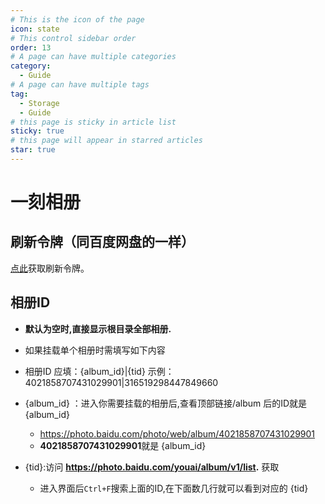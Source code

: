 ```yaml
---
# This is the icon of the page
icon: state
# This control sidebar order
order: 13
# A page can have multiple categories
category:
  - Guide
# A page can have multiple tags
tag:
  - Storage
  - Guide
# this page is sticky in article list
sticky: true
# this page will appear in starred articles
star: true
---
```


# 一刻相册


## 刷新令牌（同百度网盘的一样）

[点此](https://openapi.baidu.com/oauth/2.0/authorize?response_type=code&client_id=iYCeC9g08h5vuP9UqvPHKKSVrKFXGa1v&redirect_uri=https://alist.nn.ci/tool/baidu/callback&scope=basic,netdisk&qrcode=1)获取刷新令牌。

## 相册ID

- **默认为空时,直接显示根目录全部相册.**
- 如果挂载单个相册时需填写如下内容

- 相册ID 应填：{album_id}|{tid}     示例：4021858707431029901|316519298447849660

- {album_id} ：进入你需要挂载的相册后,查看顶部链接/album 后的ID就是 {album_id}

  - https://photo.baidu.com/photo/web/album/4021858707431029901   
  - **4021858707431029901**就是 {album_id} 

- {tid}:访问 **https://photo.baidu.com/youai/album/v1/list.** 获取
  - 进入界面后`Ctrl+F`搜索上面的ID,在下面数几行就可以看到对应的 {tid} 



